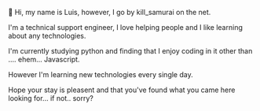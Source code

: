 👋 Hi, my name is Luis, however, I go by kill_samurai on the net.

I'm a technical support engineer, I love helping people and I like learning about any technologies.

I'm currently studying python and finding that I enjoy coding in it other than .... ehem... Javascript.

However I'm learning new technologies every single day.

Hope your stay is pleasent and that you've found what you came here looking for... if not.. sorry?

<!---
kill-samurai/kill-samurai is a ✨ special ✨ repository because its `README.md` (this file) appears on your GitHub profile.
You can click the Preview link to take a look at your changes.
--->
